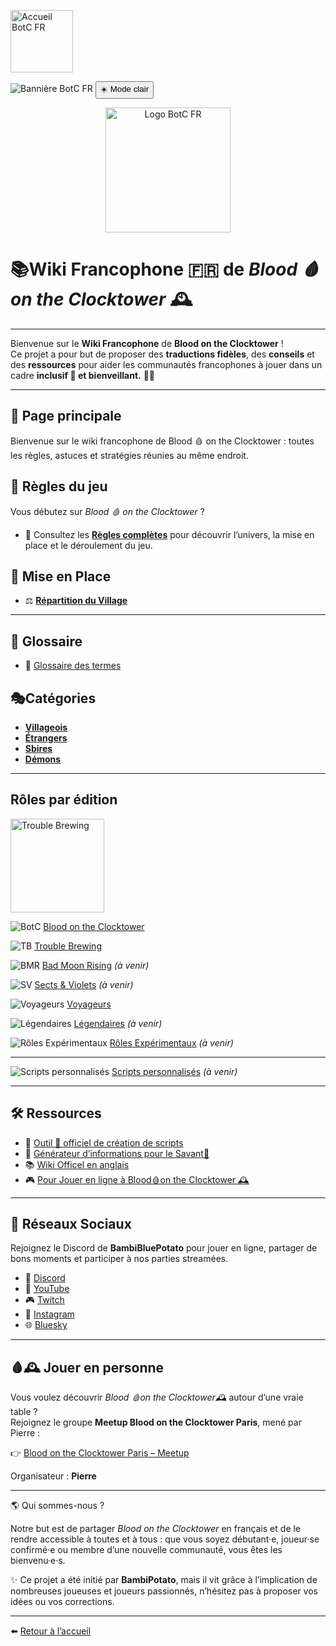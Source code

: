 <p align="left">
  <a href="/botc-fr-bambi/">
    <img src="images/logo.png" alt="Accueil BotC FR" width="100">
  </a>
</p>

  
![Bannière BotC FR](images/banner.png)
<button id="theme-toggle">☀️ Mode clair</button>

<p align="center">
  <a href="https://bambipotato.github.io/botc-fr-bambi/">
    <img src="images/logo.png" alt="Logo BotC FR" width="200">
  </a>
</p>

# 📚Wiki Francophone 🇫🇷 de *Blood 🩸 on the Clocktower* 🕰️
---


Bienvenue sur le **Wiki Francophone** de **Blood on the Clocktower** !  
Ce projet a pour but de proposer des **traductions fidèles**, des **conseils** et des **ressources** pour aider les communautés francophones à jouer dans un cadre **inclusif 🤝 et bienveillant.** 🫶🏻

---

## 📖 Page principale
Bienvenue sur le wiki francophone de Blood 🩸 on the Clocktower : toutes les règles, astuces et stratégies réunies au même endroit.

## 📜 Règles du jeu

Vous débutez sur *Blood 🩸 on the Clocktower* ?  
- 📕 Consultez les [**Règles complètes**](regles.md) pour découvrir l’univers, la mise en place et le déroulement du jeu.


## 🔢 Mise en Place

- ⚖️ [**Répartition du Village**](repartition.md)  

---

## 📘 Glossaire  

- 📘 [Glossaire des termes](glossaire.md)

##  🎭Catégories 

- [**Villageois**](villageois.md)  
- [**Étrangers**](etrangers.md) 
- [**Sbires**](sbires.md)  
- [**Démons**](demons.md)  

---
## Rôles par édition
[<img src="./images/Logo_trouble_brewing.png" alt="Trouble Brewing" width="150">](./trouble_brewing/)

 ![BotC](images/logo.png) [Blood on the Clocktower](blood_on_the_clocktower.md)

 ![TB](images/Logo_trouble_brewing.png) [Trouble Brewing](trouble_brewing.md)  
  
 ![BMR](images/Logo_bad_moon_rising-1.png) [Bad Moon Rising](#) *(à venir)*  
 
 ![SV](images/Logo_sects_and_violets.png) [Sects & Violets](#) *(à venir)*  
 
 ![Voyageurs](images/Generic_traveller.png) [Voyageurs](voyageurs/index.md) 
 
 ![Légendaires](images/Generic_fabled.png) [Légendaires](#) *(à venir)*  
 
 ![Rôles Expérimentaux](images/Icon_boffin.png) [Rôles Expérimentaux](#) *(à venir)*  
 
---

 ![Scripts personnalisés](images/Icon_mezepheles.png) [Scripts personnalisés](#) *(à venir)* 

---
## 🛠️ Ressources
- 🧮 [Outil 🔧 officiel de création de scripts](https://script.bloodontheclocktower.com/)  
- 🧪 [Générateur d’informations pour le Savant🦽](https://savant.thegrim.gg/)  
- 📚 [Wiki Officel en anglais](https://wiki.bloodontheclocktower.com/Main_Page)
- 🎮 [Pour Jouer en ligne à Blood🩸on the Clocktower 🕰️](https://botc.app/)  
 
---

## 🔗 Réseaux Sociaux  
Rejoignez le Discord de **BambiBluePotato** pour jouer en ligne, partager de bons moments et participer à nos parties streamées.  
- 💬 [Discord](https://discord.gg/tGDVmZfZpE)  
- 🎥 [YouTube](https://www.youtube.com/@Bambipotato)  
- 🎮 [Twitch](https://www.twitch.tv/bambibluepotato)  
- 📸 [Instagram](https://www.instagram.com/bambibluepotato/)  
- 🌐 [Bluesky](https://bsky.app/profile/bambibluepotato.bsky.social)

---

## 🩸🕰️ Jouer en personne

Vous voulez découvrir *Blood 🩸on the Clocktower🕰️* autour d’une vraie table ?  
Rejoignez le groupe **Meetup Blood on the Clocktower Paris**, mené par Pierre :  

👉 [Blood on the Clocktower Paris – Meetup](https://www.meetup.com/blood-on-the-clocktower-paris/)  

Organisateur : **Pierre**  

---

🌎 Qui sommes-nous ?

Notre but est de partager *Blood on the Clocktower* en français et de le rendre accessible à toutes et à tous : que vous soyez débutant·e, joueur·se confirmé·e ou membre d’une nouvelle communauté, vous êtes les bienvenu·e·s.

✨ Ce projet a été initié par **BambiPotato**, mais il vit grâce à l’implication de nombreuses joueuses et joueurs passionnés, n’hésitez pas à proposer vos idées ou vos corrections.

---

⬅️ [Retour à l’accueil](README.md)
